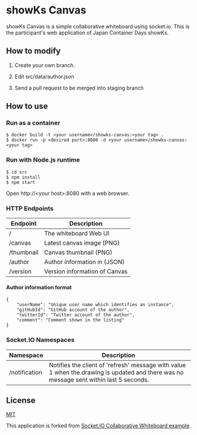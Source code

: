 # showKs Canvas
showKs Canvas is a simple collaborative whiteboard using socket.io. This is the participant's web application of Japan Container Days showKs.


## How to modify
1. Create your own branch.

2. Edit src/data/author.json

3. Send a pull request to be merged into staging branch


## How to use

### Run as a container

```
$ docker build -t <your username>/showks-canvas:<your tag> .
$ docker run -p <desired port>:8080 -d <your username>/showks-canvas:<your tag>
```

### Run with Node.js runtime

```
$ cd src
$ npm install
$ npm start
```
Open http://\<your host\>:8080 with a web browser.


### HTTP Endpoints
| Endpoint | Description |
|----------|-------------|
| /          | The whiteboard Web UI        |
| /canvas    | Latest canvas image (PNG)    |
| /thumbnail | Canvas thumbnail (PNG)       |
| /author    | Author information in (JSON) |
| /version   | Version information of Canvas |

#### Author information format

```
{
    "userName": "Unique user name which identifies an instance",
    "gitHubId": "GitHub account of the author",
    "twitterId": "Twitter account of the author",
    "comment": "Comment shown in the listing"
}
```


### Socket.IO Namespaces
| Namespace | Description |
|----------|-------------|
| /notification | Notifies the client of 'refresh' message with value 1 when the drawing is updated and there was no message sent within last 5 seconds.  |


## License

[MIT](LICENSE)

This application is forked from [Socket.IO Collaborative Whiteboard example](https://github.com/socketio/socket.io/tree/master/examples/whiteboard).
